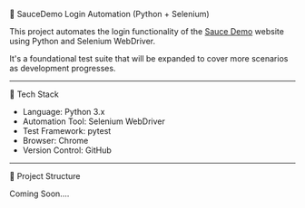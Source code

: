🔐 SauceDemo Login Automation (Python + Selenium)

This project automates the login functionality of the [Sauce Demo](https://www.saucedemo.com/) website using Python and Selenium WebDriver.

It's a foundational test suite that will be expanded to cover more scenarios as development progresses.

---
🚀 Tech Stack

- Language: Python 3.x  
- Automation Tool: Selenium WebDriver  
- Test Framework: pytest  
- Browser: Chrome 
- Version Control: GitHub  

---

📁 Project Structure

Coming Soon....

